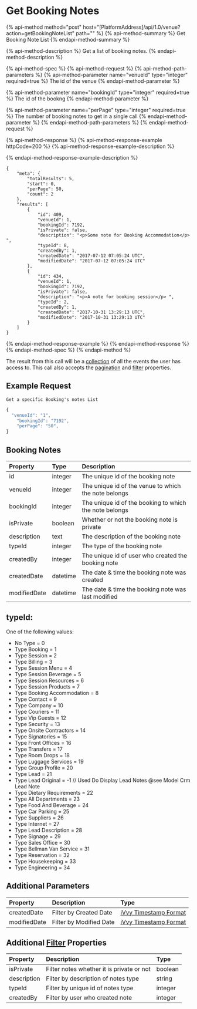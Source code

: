 # Get Booking Notes

{% api-method method="post" host="\[PlatformAddress\]/api/1.0/venue?action=getBookingNoteList" path="" %}
{% api-method-summary %}
Get Booking Note List
{% endapi-method-summary %}

{% api-method-description %}
Get a list of booking notes.
{% endapi-method-description %}

{% api-method-spec %}
{% api-method-request %}
{% api-method-path-parameters %}
{% api-method-parameter name="venueId" type="integer" required=true %}
The id of the venue
{% endapi-method-parameter %}

{% api-method-parameter name="bookingId" type="integer" required=true %}
The id of the bookng
{% endapi-method-parameter %}

{% api-method-parameter name="perPage" type="integer" required=true %}
The number of booking notes to get in a single call
{% endapi-method-parameter %}
{% endapi-method-path-parameters %}
{% endapi-method-request %}

{% api-method-response %}
{% api-method-response-example httpCode=200 %}
{% api-method-response-example-description %}

{% endapi-method-response-example-description %}

```text
{
    "meta": {
        "totalResults": 5,
        "start": 0,
        "perPage": 50,
        "count": 2
    },
    "results": [
        {
            "id": 409,
            "venueId": 1,
            "bookingId": 7192,
            "isPrivate": false,
            "description": "<p>Some note for Booking Accommodation</p> ",
            "typeId": 8,
            "createdBy": 1,
            "createdDate": "2017-07-12 07:05:24 UTC",
            "modifiedDate": "2017-07-12 07:05:24 UTC"
        },
        {
            "id": 434,
            "venueId": 1,
            "bookingId": 7192,
            "isPrivate": false,
            "description": "<p>A note for booking session</p> ",
            "typeId": 2,
            "createdBy": 1,
            "createdDate": "2017-10-31 13:29:13 UTC",
            "modifiedDate": "2017-10-31 13:29:13 UTC"
        }
    ]
}
```
{% endapi-method-response-example %}
{% endapi-method-response %}
{% endapi-method-spec %}
{% endapi-method %}

The result from this call will be a [collection](../../getting-started/interpreting-the-response/collections.md) of all the events the user has access to. This call also accepts the [pagination](../../getting-started/interpreting-the-response/pagination.md) and [filter](../../getting-started/interpreting-the-response/filtering.md) properties.

## Example Request

`Get a specific Booking's notes List`

```javascript
{
  "venueId": "1",
    "bookingId": "7192",
    "perPage": "50",
}
```

## Booking Notes

| Property | Type | Description |
| :--- | :--- | :--- |
| id | integer | The unique id of the booking note |
| venueId | integer | The unique id of the venue to which the note belongs |
| bookingId | integer | The unique id of the booking to which the note belongs |
| isPrivate | boolean | Whether or not the booking note is private |
| description | text | The description of the booking note |
| typeId | integer | The type of the booking note |
| createdBy | integer | The unique id of user who created the booking note |
| createdDate | datetime | The date & time the booking note was created |
| modifiedDate | datetime | The date & time the booking note was last modified |

## typeId:

One of the following values:

* No Type = 0
* Type Booking = 1
* Type Session = 2
* Type Billing = 3
* Type Session Menu = 4
* Type Session Beverage = 5
* Type Session Resources = 6
* Type Session Products = 7
* Type Booking Accommodation = 8
* Type Contact = 9
* Type Company = 10
* Type Couriers = 11
* Type Vip Guests = 12
* Type Security = 13
* Type Onsite Contractors = 14
* Type Signatories = 15
* Type Front Offices = 16
* Type Transfers = 17
* Type Room Drops = 18
* Type Luggage Services = 19
* Type Group Profile = 20
* Type Lead = 21
* Type Lead Original = -1 // Used Do Display Lead Notes @see Model Crm Lead Note
* Type Dietary Requirements = 22
* Type All Departments = 23
* Type Food And Beverage = 24
* Type Car Parking = 25
* Type Suppliers = 26
* Type Internet = 27
* Type Lead Description = 28
* Type Signage = 29
* Type Sales Office = 30
* Type Bellman Van Service = 31
* Type Reservation = 32
* Type Housekeeping = 33
* Type Engineering = 34

## Additional Parameters

| Property | Description | Type |
| :--- | :--- | :--- |
| createdDate | Filter by Created Date | [iVvy Timestamp Format](../../development-reference/timestamp-format.md) |
| modifiedDate | Filter by Modified Date | [iVvy Timestamp Format](../../development-reference/timestamp-format.md) |

## Additional [Filter](../../getting-started/interpreting-the-response/filtering.md) Properties

| Property | Description | Type |
| :--- | :--- | :--- |
| isPrivate | Filter notes whether it is private or not | boolean |
| description | Filter by description of notes type | string |
| typeId | Filter by unique id of notes type | integer |
| createdBy | Filter by user who created note | integer |


